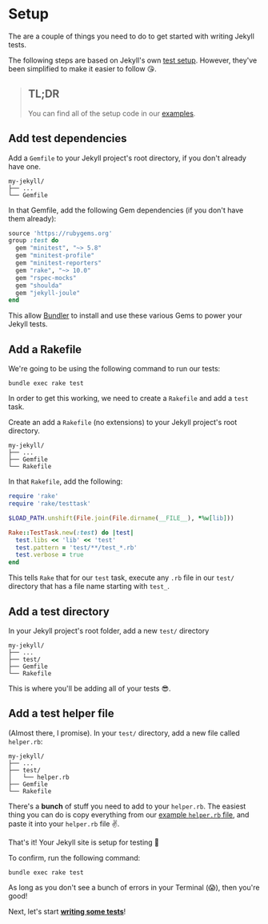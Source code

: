 # Setup

The are a couple of things you need to do to get started with writing Jekyll tests.

The following steps are based on Jekyll's own [test setup](https://github.com/jekyll/jekyll/tree/master/test). However, they've been simplified to make it easier to follow 😘.

> ## TL;DR
> You can find all of the setup code in our [examples](https://github.com/helpscout/jekyll-joule/tree/master/examples).

## Add test dependencies

Add a `Gemfile` to your Jekyll project's root directory, if you don't already have one.

```shell
my-jekyll/
├── ...
└── Gemfile
```

In that Gemfile, add the following Gem dependencies (if you don't have them already):

```ruby
source 'https://rubygems.org'
group :test do
  gem "minitest", "~> 5.8"
  gem "minitest-profile"
  gem "minitest-reporters"
  gem "rake", "~> 10.0"
  gem "rspec-mocks"
  gem "shoulda"
  gem "jekyll-joule"
end
```

This allow [Bundler](http://bundler.io/) to install and use these various Gems to power your Jekyll tests.


## Add a Rakefile

We're going to be using the following command to run our tests:

`bundle exec rake test` 

In order to get this working, we need to create a `Rakefile` and add a `test` task.

Create an add a `Rakefile` (no extensions) to your Jekyll project's root directory.

```shell
my-jekyll/
├── ...
├── Gemfile
└── Rakefile
```

In that `Rakefile`, add the following:

```ruby
require 'rake'
require 'rake/testtask'

$LOAD_PATH.unshift(File.join(File.dirname(__FILE__), *%w[lib]))

Rake::TestTask.new(:test) do |test|
  test.libs << 'lib' << 'test'
  test.pattern = 'test/**/test_*.rb'
  test.verbose = true
end
```

This tells `Rake` that for our `test` task, execute any `.rb` file in our `test/` directory that has a file name starting with `test_`.


## Add a test directory

In your Jekyll project's root folder, add a new `test/` directory

```shell
my-jekyll/
├── ...
├── test/
├── Gemfile
└── Rakefile
```

This is where you'll be adding all of your tests 😎.


## Add a test helper file

(Almost there, I promise). In your `test/` directory, add a new file called `helper.rb`:

```shell
my-jekyll/
├── ...
├── test/
│   └── helper.rb
├── Gemfile
└── Rakefile
```

There's a **bunch** of stuff you need to add to your `helper.rb`. The easiest thing you can do is copy everything from our [example `helper.rb` file](https://github.com/helpscout/jekyll-joule/blob/master/examples/test/helper.rb), and paste it into your `helper.rb` file ✌️.

That's it! Your Jekyll site is setup for testing 🎉

To confirm, run the following command:

`bundle exec rake test`

As long as you don't see a bunch of errors in your Terminal (😱), then you're good!

Next, let's start **[writing some tests](./writing-tests.md)**!
